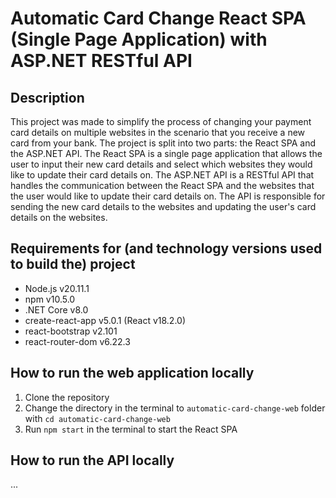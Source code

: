# Automatic Card Change React SPA (Single Page Application) with ASP.NET RESTful API

## Description
This project was made to simplify the process of changing your payment card details on multiple websites in the scenario that you receive a new card from your bank. The project is split into two parts: the React SPA and the ASP.NET API. The React SPA is a single page application that allows the user to input their new card details and select which websites they would like to update their card details on. The ASP.NET API is a RESTful API that handles the communication between the React SPA and the websites that the user would like to update their card details on. The API is responsible for sending the new card details to the websites and updating the user's card details on the websites.

## Requirements for (and technology versions used to build the) project
- Node.js v20.11.1
- npm v10.5.0
- .NET Core v8.0
- create-react-app v5.0.1 (React v18.2.0)
- react-bootstrap v2.101
- react-router-dom v6.22.3

## How to run the web application locally
1. Clone the repository
2. Change the directory in the terminal to `automatic-card-change-web` folder with `cd automatic-card-change-web`
3. Run `npm start` in the terminal to start the React SPA


## How to run the API locally
...
 
